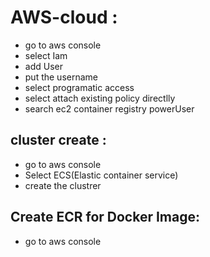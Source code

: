 # AWS-cloud :

- go to aws console
- select Iam
- add User
- put the username
- select programatic access
- select attach existing policy directlly
- search ec2 container registry powerUser

## cluster create :
- go to aws console
- Select ECS(Elastic container service)
- create the clustrer

## Create ECR for Docker Image:
- go to aws console
